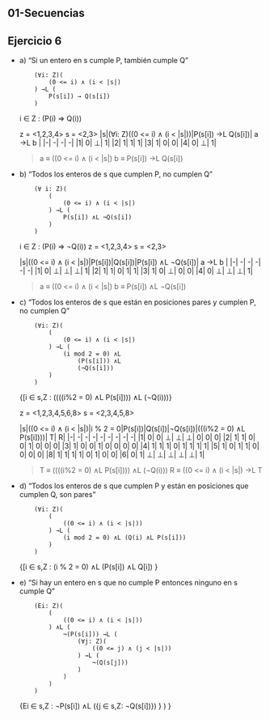 ## 01-Secuencias

## Ejercicio 6

- a) “Si un entero en s cumple P, también cumple Q”
    ~~~
        (∀i: Z)(
            (0 <= i) ∧ (i < |s|)
        ) →L (
            P(s[i]) → Q(s[i])
        )
    ~~~

    i ∈ Z : (P(i) => Q(i))

    z = <1,2,3,4>
    s = <2,3>
    |s|(∀i: Z)((0 <= i) ∧ (i < |s|))|P(s[i]) →L Q(s[i])| a →L b |
    |-|                             -|                 -|        -|
    |1|                             0|                ⊥|        1|
    |2|                             1|                 1|        1|
    |3|                             1|                 0|        0|
    |4|                             0|                ⊥|        1|

    > a ≡ ((0 <= i) ∧ (i < |s|)
      b ≡ P(s[i]) →L Q(s[i])

- b) “Todos los enteros de s que cumplen P, no cumplen Q”
    ~~~
        (∀ i: Z)(
            (
                (0 <= i) ∧ (i < |s|)
            ) →L (
                P(s[i]) ∧L ¬Q(s[i])
            )
        )
    ~~~

    i ∈ Z : (P(i) => ¬Q(i))
    z = <1,2,3,4>
    s = <2,3>

    |s|((0 <= i) ∧ (i < |s|)|P(s[i])|Q(s[i])|P(s[i]) ∧L ¬Q(s[i])| a →L b |
    |-|                     -|     -|       -|                   -|        -|
    |1|                     0|    ⊥|       ⊥|                  ⊥|        1|
    |2|                     1|     1|       0|                   1|        1|
    |3|                     1|     0|      ⊥|                   0|        0|
    |4|                     0|    ⊥|       ⊥|                  ⊥|        1|

    > a ≡ ((0 <= i) ∧ (i < |s|)
      b ≡ P(s[i]) ∧L ¬Q(s[i])

- c) “Todos los enteros de s que están en posiciones pares y cumplen P, no cumplen Q”
    ~~~
        (∀i: Z)(
            (
                (0 <= i) ∧ (i < |s|)
            ) →L (
                (i mod 2 = 0) ∧L
                    (P(s[i])) ∧L
                    (¬Q(s[i]))
            )
        )
    ~~~

    {[i ∈ s,Z : ((((i%2 = 0) ∧L P(s[i]))) ∧L (¬Q(i)))}

    z = <1,2,3,4,5,6,8>
    s = <2,3,4,5,8>

    |s|((0 <= i) ∧ (i < |s|)|i % 2 = 0|P(s[i])|Q(s[i])|¬Q(s[i])|(((i%2 = 0) ∧L P(s[i])))| T| R|
    |-|                     -|        -|     -|       -|       -|                       -| -| -|
    |1|                     0|        0|    ⊥|       ⊥|      ⊥|                       0| 0| 0|
    |2|                     1|        1|     0|       0|       1|                       0| 0| 0|
    |3|                     1|        0|     0|       1|       0|                       0| 0| 0|
    |4|                     1|        1|     1|       0|       1|                       1| 1| 1|
    |5|                     1|        0|     1|       1|       0|                       0| 0| 0|
    |8|                     1|        1|     1|       1|       0|                       1| 0| 0|
    |6|                     0|        1|    ⊥|       ⊥|      ⊥|                      ⊥| ⊥| 1|
    > T ≡ ((((i%2 = 0) ∧L P(s[i]))) ∧L (¬Q(i)))
      R ≡ ((0 <= i) ∧ (i < |s|) →L T

- d) “Todos los enteros de s que cumplen P y están en posiciones que cumplen Q, son pares”
    ~~~
        (∀i: Z)(
            (
                ((0 <= i) ∧ (i < |s|))
            ) →L (
                (i mod 2 = 0) ∧L (Q(i) ∧L P(s[i]))
            )
        )
    ~~~

    {[i ∈ s,Z : (i % 2 = 0) ∧L (P(s[i]) ∧L Q[i]) }

- e)  “Si hay un entero en s que no cumple P entonces ninguno en s cumple Q”
    ~~~
        (Ei: Z)(
            (
                ((0 <= i) ∧ (i < |s|))
            ) ∧L (
                ¬(P(s[i])) →L (
                    (∀j: Z)(
                        ((0 <= j) ∧ (j < |s|))
                    ) →L (
                        ¬(Q(s[j]))
                    )
                )
            )
        )
    ~~~

    {Ei ∈ s,Z : ¬P(s[i]) ∧L ({j ∈ s,Z: ¬Q(s[i])}) } ) }